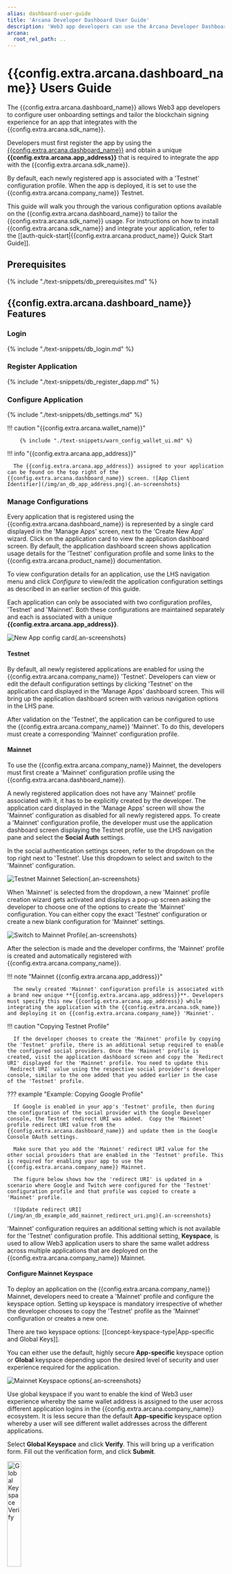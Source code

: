 ```yaml
---
alias: dashboard-user-guide
title: 'Arcana Developer Dashboard User Guide'
description: 'Web3 app developers can use the Arcana Developer Dashboard to register and configure the apps before integration with the Arcana Auth SDK.'
arcana:
  root_rel_path: ..
---
```


# {{config.extra.arcana.dashboard_name}} Users Guide

The {{config.extra.arcana.dashboard_name}} allows Web3 app developers to configure user onboarding settings and tailor the blockchain signing experience for an app that integrates with the {{config.extra.arcana.sdk_name}}. 

Developers must first register the app by using the [{{config.extra.arcana.dashboard_name}}]({{page.meta.arcana.root_rel_path}}/concepts/dashboard.md) and obtain a unique **{{config.extra.arcana.app_address}}** that is required to integrate the app with the {{config.extra.arcana.sdk_name}}.

By default, each newly registered app is associated with a 'Testnet' configuration profile. When the app is deployed, it is set to use the {{config.extra.arcana.company_name}} Testnet.

This guide will walk you through the various configuration options available on the {{config.extra.arcana.dashboard_name}} to tailor the {{config.extra.arcana.sdk_name}} usage.  For instructions on how to install {{config.extra.arcana.sdk_name}} and integrate your application, refer to the [[auth-quick-start|{{config.extra.arcana.product_name}} Quick Start Guide]].

## Prerequisites

{% include "./text-snippets/db_prerequisites.md" %}

## {{config.extra.arcana.dashboard_name}} Features

### Login

{% include "./text-snippets/db_login.md" %}

### Register Application

{% include "./text-snippets/db_register_dapp.md" %}

### Configure Application

{% include "./text-snippets/db_settings.md" %}

!!! caution "{{config.extra.arcana.wallet_name}}"

        {% include "./text-snippets/warn_config_wallet_ui.md" %}

!!! info "{{config.extra.arcana.app_address}}"

      The {{config.extra.arcana.app_address}} assigned to your application can be found on the top right of the {{config.extra.arcana.dashboard_name}} screen. ![App Client Identifier](/img/an_db_app_address.png){.an-screenshots}

### Manage Configurations

Every application that is registered using the {{config.extra.arcana.dashboard_name}} is represented by a single card displayed in the 'Manage Apps' screen, next to the 'Create New App' wizard. Click on the application card to view the application dashboard screen. By default, the application dashboard screen shows application usage details for the 'Testnet' configuration profile and some links to the {{config.extra.arcana.product_name}} documentation. 

To view configuration details for an application, use the LHS navigation menu and click *Configure* to view/edit the application configuration settings as described in an earlier section of this guide.

Each application can only be associated with two configuration profiles, 'Testnet' and 'Mainnet'. Both these configurations are maintained separately and each is associated with a unique **{{config.extra.arcana.app_address}}**. 

![New App config card](/img/an_db_new_app_card.png){.an-screenshots}

#### Testnet

By default, all newly registered applications are enabled for using the {{config.extra.arcana.company_name}} 'Testnet'. Developers can view or edit the default configuration settings by clicking 'Testnet' on the application card displayed in the 'Manage Apps' dashboard screen. This will bring up the application dashboard screen with various navigation options in the LHS pane.

After validation on the 'Testnet', the application can be configured to use the {{config.extra.arcana.company_name}} 'Mainnet'. To do this, developers must create a corresponding 'Mainnet' configuration profile. 

#### Mainnet

To use the {{config.extra.arcana.company_name}} Mainnet, the developers must first create a 'Mainnet' configuration profile using the {{config.extra.arcana.dashboard_name}}. 

A newly registered application does not have any 'Mainnet' profile associated with it, it has to be explicitly created by the developer. The application card displayed in the 'Manage Apps' screen will show the 'Mainnet' configuration as disabled for all newly registered apps. To create a 'Mainnet' configuration profile, the developer must use the application dashboard screen displaying the Testnet profile, use the LHS navigation pane and select the **Social Auth** settings. 

In the social authentication settings screen, refer to the dropdown on the top right next to 'Testnet'. Use this dropdown to select and switch to the 'Mainnet' configuration.

![Testnet Mainnet Selection](/img/an_db_testnet_mainnet_select.png){.an-screenshots}

When 'Mainnet' is selected from the dropdown, a new 'Mainnet' profile creation wizard gets activated and displays a pop-up screen asking the developer to choose one of the options to create the 'Mainnet' configuration. You can either copy the exact 'Testnet' configuration or create a new blank configuration for 'Mainnet' settings. 

![Switch to Mainnet Profile](/img/an_db_new_mainnet_config_anim.gif){.an-screenshots}

After the selection is made and the developer confirms, the 'Mainnet' profile is created and automatically registered with {{config.extra.arcana.company_name}}. 

!!! note "Mainnet {{config.extra.arcana.app_address}}"

      The newly created 'Mainnet' configuration profile is associated with a brand new unique **{{config.extra.arcana.app_address}}**. Developers must specify this new {{config.extra.arcana.app_address}} while integrating the application with the {{config.extra.arcana.sdk_name}} and deploying it on {{config.extra.arcana.company_name}} 'Mainnet'.

!!! caution "Copying Testnet Profile"

      If the developer chooses to create the 'Mainnet' profile by copying the 'Testnet' profile, there is an additional setup required to enable the configured social providers. Once the 'Mainnet' profile is created, visit the application dashboard screen and copy the `Redirect URI' displayed for the 'Mainnet' profile. You need to update this `Redirect URI` value using the respective social provider's developer console, similar to the one added that you added earlier in the case of the 'Testnet' profile.

??? example "Example: Copying Google Profile"
      
      If Google is enabled in your app's 'Testnet' profile, then during the configuration of the social provider with the Google Developer console, the Testnet redirect URI was added.  Copy the 'Mainnet' profile redirect URI value from the {{config.extra.arcana.dashboard_name}} and update them in the Google Console OAuth settings. 

      Make sure that you add the 'Mainnet' redirect URI value for the other social providers that are enabled in the 'Testnet' profile. This is required for enabling your app to use the {{config.extra.arcana.company_name}} Mainnet. 
      
      The figure below shows how the 'redirect URI' is updated in a scenario where Google and Twitch were configured for the 'Testnet' configuration profile and that profile was copied to create a 'Mainnet' profile.

      ![Update redirect URI](/img/an_db_example_add_mainnet_redirect_uri.png){.an-screenshots}

'Mainnet' configuration requires an additional setting which is not available for the 'Testnet' configuration profile. This additional setting, **Keyspace**, is used to allow Web3 application users to share the same wallet address across multiple applications that are deployed on the {{config.extra.arcana.company_name}} Mainnet.

#### Configure Mainnet Keyspace 

To deploy an application on the {{config.extra.arcana.company_name}} Mainnet, developers need to create a 'Mainnet' profile and configure the keyspace option. Setting up keyspace is mandatory irrespective of whether the developer chooses to copy the 'Testnet' profile as the 'Mainnet' configuration or creates a new one.

There are two keyspace options: [[concept-keyspace-type|App-specific and Global Keys]].

You can either use the default, highly secure **App-specific** keyspace option or **Global** keyspace depending upon the desired level of security and user experience required for the application. 

![Mainnet Keyspace options](/img/an_db_keyspace_options.png){.an-screenshots}

Use global keyspace if you want to enable the kind of Web3 user experience whereby the same wallet address is assigned to the user across different application logins in the {{config.extra.arcana.company_name}} ecosystem. It is less secure than the default **App-specific** keyspace option whereby a user will see different wallet addresses across the different applications.

Select **Global Keyspace** and click **Verify**. This will bring up a verification form. Fill out the verification form, and click **Submit**. 

<img class="an-screenshots-noeffects" alt="Global Keyspace Verify" src="/img/an_db_global_keys_verify.png" width="25%" />

You can check the status of **Global Keyspace** verification by using the **Keyspace** screen. After submitting the form, you will see the status as **In Review**.

![Mainnet Global keyspace in review](/img/an_db_global_keys_inreview.png){.an-screenshots}

The status will change to **Approved** once verification is complete. You can integrate your application with the {{config.extra.arcana.sdk_name}} but do not deploy it until the verification is complete. Otherwise, users that log in before verification is complete may see different wallet addresses after the process is complete.

![Mainnet Global keyspace approved](/img/an_db_global_keys_approved.png){.an-screenshots}

Now your application is configured to use the {{config.extra.arcana.company_name}} Mainnet. You can further edit configuration settings for Mainnet by using the LHS navigation pane and selecting **Configure**.  

![Mainnet Profile entry](/img/an_db_mainnet_profile.png){.an-screenshots}

#### Switch Profiles

There are multiple ways to switch an application from using Testnet to Mainnet. 

* To switch from Testnet to the Mainnet profile, use the application dashboard screen, and select **Configuration >> Social Auth** in the LHS navigation pane. Refer to the dropdown next to 'Testnet' on the top RHS of the screen and choose 'Mainnet'. If there is a preexisting 'Mainnet profile, the app is automatically switched to it. You can view the social authentication settings and the assigned **{{config.extra.arcana.app_address}}** for the 'Mainnet' profile. If there is no 'Mainnet' profile associated with the app, then on selecting 'Mainnet' from the dropdown, the app wizard gets activated and assists in creating a 'Mainnet' configuration profile for the application. Once the profile is created, a new **{{config.extra.arcana.app_address}}** is automatically assigned and the configuration switches to 'Mainnet'.

    ![Select Testnet or Mainnet](/img/an_db_testnet_mainnet_select.png){.an-screenshots}  

* If a 'Mainnet' configuration profile is already created for an application, you can also switch between Testnet/Mainnet configuration profiles by using the 'Manage Apps' dashboard screen. Simply select the application card and click on 'Testnet' or 'Mainnet'. This will bring up the application dashboard screen for the selected configuration profile. 

    ![Switch to Testnet](/img/an_db_all_app_card.png){.an-screenshots}

!!! caution

      Depending upon whether the 'Testnet' **{{config.extra.arcana.app_address}}** value or the 'Mainnet' **{{config.extra.arcana.app_address}}** value is used to integrate an application with the {{config.extra.arcana.sdk_name}}, deployment of the app happens on the respective {{config.extra.arcana.company_name}} Network. "Testnet" usage is not billed but if an application chooses 'Mainnet' while integrating with the {{config.extra.arcana.sdk_name}}, it will be billed in the forthcoming releases.

#### Switch Applications

Developers can switch from one application configuration profile screen to another application by using the 'Manage Apps' screen and clicking on the requisite application card. 

Alternatively, you can use the LHS navigation pane in the configuration screen and click on the dropdown next to the application name in the top left. The dropdown displays a list of all the applications registered by the developer and a link to navigate to the *Manage Apps* dashboard screen. Select a different application from the drop-down list and you will be switched to a different application dashboard screen. 

![Switch Application](/img/an_db_switch_application_anim.gif){.an-screenshots}

### Monitor Usage

Developers can monitor their registered application usage statistics via the {{config.extra.arcana.dashboard_name}}. The *Manage Apps* screen displays the account-level usage metrics. Application-specific usage details are available on the application dashboard screen. 

#### Account Usage Metrics

The *Manage Apps* screen displays Monthly Active Users (MAU) for the developer account. This is an aggregate score across all the applications that are registered for a developer account and configured to use the {{config.extra.arcana.company_name}} Mainnet. Any application using the 'Testnet' are not billed and not included in this overall account usage statistic.

![App usage metrics](/img/an_db_metrics.png){.an-screenshots}

!!! caution

      The billing data is only applicable for Mainnet usage and will be made available in the forthcoming releases.

#### Usage per Application

{{config.extra.arcana.company_name}} Network maintains per-application usage statistics separately for both the 'Testnet' and 'Mainnet' configuration profiles. 

In the *Manage Apps* dashboard screen, all registered applications are listed as cards. Each application card displays the 'Total Users' statistic. This refers to the total monthly active application users that are utilizing the {{config.extra.arcana.company_name}} Testnet/Mainnet. To view per application usage details, you need to select 'Testnet' or 'Mainnet' profile and look at the application dashboard screen that displays the following usage statistics: 

* Number of logged-in users 

Use the 'Daily' and 'Monthly' tabs to see the respective usage statistics. 

![Application Usage Stats Testnet](/img/an_db_app_usage_metrics_testnet_anim.gif){.an-screenshots}

You can use the dropdown in the top right of the application dashboard screen to select Testnet/Mainnet usage details.

![Application Usage Stats Mainnet](/img/an_db_app_usage_metrics_mainnet_anim.gif){.an-screenshots}

### Billing

{{config.extra.arcana.company_name}} tracks the Mainnet app usage for every developer account in terms of MAU. Invoices are generated at the end of each month and the chargeable amount is auto-deducted using the payment method configured by the developer in their profile section. See [billing and pricing]({{page.meta.arcana.root_rel_path}}/concepts/billing.md) for details.

To begin using the {{config.extra.arcana.sdk_name}}, the app developers don't need to update the profile details including the billing information. Once the apps consume the free tier of {{config.extra.arcana.company_name}} Mainnet usage, the developer must provide the billing details via the profile section of the {{config.extra.arcana.dashboard_name}}. Otherwise, the registered apps will be suspended and users will not be allowed to log in to any app that is registered using the developer account.

#### Set up Payment Method

Click on the user icon on the top right of the {{config.extra.arcana.dashboard_name}} screen. Select **Profile** in the dropdown. 

![Application Usage Stats Mainnet](/img/an_db_billing_nav.png){.an-screenshots}

You will see the developer's {{config.extra.arcana.company_name}} account profile details. The developer account **name** and **public identifier** (email) are automatically retrieved based on the account used to log into the {{config.extra.arcana.dashboard_name}}.

Developers are required to update the following profile details and then click **Save**. 

* Organization
* Billing Address Details
* Payment Method

![Application Usage Stats Mainnet Billing Profile](/img/an_db_billing_profile.gif){.an-screenshots}

!!! note "Payment Method"

       By default, the 'Payment Method' section is disabled. 
       
       Enter the billing address details and click **Save**. The payment method section is enabled for input only after the billing address details are provided.

#### View Invoices

Click on the user icon on the top right of the {{config.extra.arcana.dashboard_name}} screen. Select **Invoices** in the dropdown.

![Application Usage Stats Mainnet](/img/an_db_invoices_nav.png){.an-screenshots}

On the **Invoices** page, you will see the details of the current pending dues followed by the billing history of previous invoices that can be downloaded for reference.

![Application Usage Stats Mainnet](/img/an_db_invoices_details.png){.an-screenshots}

#### View Billing Notifications

Click the bell icon to view all notifications for the developer account. Check the [billing notifications]({{page.meta.arcana.root_rel_path}}/concepts/billing.md#notifications) list for details.

![Developer account notifications](/img/an_db_notifications_nav.png){.an-screenshots}

<!---

![Billing methods and details](/img/an_db_billing_method_details.png)

#### View Billing History

Refer to the 'Billing Details' screen. The 'Estimated Charges' section on the bottom displays a link to view the billing history and download invoices.

![Billing history](/img/an_db_billing_history.png)

#### Pay Bills

To pay the Arcana Network dues, developers can refer to the 'Estimated Charges' section on the bottom right of the 'Billing Details' screen. Click **Continue** to view invoice details and pay the bill.

![Pay Dues](/img/an_db_billing_dues.png)

-->

### Delete Application

To de-register an application the developers must delete the entry using the {{config.extra.arcana.dashboard_name}}. Go to the 'Manage Apps' dashboard page which lists all the registered applications.  

![Manage Apps Screen](/img/an_db_manage_apps.png){.an-screenshots}

Select the application you wish to de-register and choose **Delete**.

![Delete App](/img/an_db_delete_app_anim.gif){.an-screenshots}

## FAQ: {{config.extra.arcana.dashboard_name}}

New users can get help with {{config.extra.arcana.sdk_name}} configuration and {{config.extra.arcana.dashboard_name}} usage by consulting the [[faq-db|{{config.extra.arcana.dashboard_name}} FAQ]] or contacting {% include "./text-snippets/support_email_link.md" %}.
